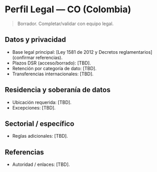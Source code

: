 # Perfil Legal — CO (Colombia)

> Borrador. Completar/validar con equipo legal.

## Datos y privacidad
- Base legal principal: [Ley 1581 de 2012 y Decretos reglamentarios] (confirmar referencias).
- Plazos DSR (acceso/borrado): [TBD].
- Retención por categoría de dato: [TBD].
- Transferencias internacionales: [TBD].

## Residencia y soberanía de datos
- Ubicación requerida: [TBD].
- Excepciones: [TBD].

## Sectorial / específico
- Reglas adicionales: [TBD].

## Referencias
- Autoridad / enlaces: [TBD].

